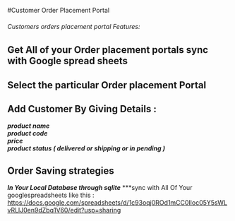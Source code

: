#Customer Order Placement Portal

###### Customers orders placement portal Features:

## Get All of your Order placement portals sync with Google spread sheets

## Select the particular Order placement Portal 

## Add Customer By Giving Details :
***product name*** <br>
***product code*** <br>
***price*** <br>
***product status ( delivered or shipping or in pending )***

## Order Saving strategies

***In Your Local Database through sqlite***
***sync with All Of Your googlespreadsheets like this : <br> https://docs.google.com/spreadsheets/d/1c93oqj0ROd1mCC0lIoc05Y5sWLvRLlJ0en9dZbq1V60/edit?usp=sharing 



